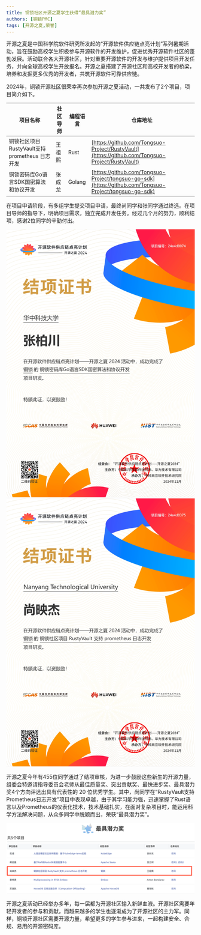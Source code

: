 ```yaml
---
title: 铜锁社区开源之夏学生获得“最具潜力奖”
authors: [铜锁PMC]
tags: [开源之夏,荣誉]
---
```


开源之夏是中国科学院软件研究所发起的“开源软件供应链点亮计划”系列暑期活动，旨在鼓励高校学生积极参与开源软件的开发维护，促进优秀开源软件社区的蓬勃发展。活动联合各大开源社区，针对重要开源软件的开发与维护提供项目开发任务，并向全球高校学生开放报名。开源之夏搭建了开源社区和高校开发者的桥梁，培养和发掘更多优秀的开发者，共筑开源软件可靠供应链。

2024年，铜锁开源社区很荣幸再次参加开源之夏活动，一共发布了2个项目，项目简介如下。

| 项目名称                                      | 社区导师 | 编程语言 | 仓库地址                                                     |
| --------------------------------------------- | -------- | -------- | ------------------------------------------------------------ |
| 铜锁社区项目RustyVault支持prometheus 日志开发 | 王祖熙   | Rust     | [https://github.com/Tongsuo-Project/RustyVault](https://github.com/Tongsuo-Project/RustyVault) |
| 铜锁密码库Go语言SDK国密算法和协议开发         | 张成龙   | Golang   | [https://github.com/Tongsuo-Project/tongsuo-go-sdk](https://github.com/Tongsuo-Project/tongsuo-go-sdk) |


在项目申请阶段，有多组学生提交项目申请，最终尚同学和张同学通过终选。在项目导师的指导下，明确项目需求，独立完成开发任务。经过几个月的努力，顺利结项，感谢2位同学的辛勤付出。

![](./zbc-cert.jpg)![](./syj-cert.jpg)


开源之夏今年有455位同学通过了结项审核，为进一步鼓励这些新生的开源力量，组委会特邀请指导委员会老师从最佳质量奖、突出贡献奖、最快进步奖、最具潜力奖4个方向评选出具有代表性的 20 位优秀学生。其中，尚同学在“RustyVault支持Prometheus日志开发”项目中表现卓越，由于其学习能力强，迅速掌握了Rust语言以及Prometheus的仪表化技术，技术基础扎实，在面对复杂项目时，能运用科学方法解决问题，从众多同学中脱颖而出，荣获“最具潜力奖”。

![](最具潜力奖.png)

开源之夏活动已经举办多年，每一届都为开源社区输入新鲜血液。开源社区需要年轻开发者的参与和贡献，而越来越多的学生也逐渐成为了开源社区的主力军。同样，铜锁开源社区需要开源力量，希望更多的学生参与进来，一起构建安全、合规、易用的开源密码库。
